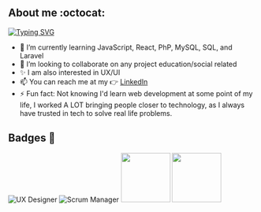 ## About me :octocat:

[![Typing SVG](https://readme-typing-svg.demolab.com?font=Fira+Code&pause=1000&color=DC42CE&center=true&multiline=true&width=435&lines=Hello+World!+It's+Jess!;FullStack+Developer+and+React+Lover)](https://git.io/typing-svg)
- 🌱 I’m currently learning JavaScript, React, PhP, MySQL, SQL, and Laravel
- 👯 I’m looking to collaborate on any project education/social related
- ✨ I am also interested in UX/UI
- 📫 You can reach me at my 👉 [LinkedIn](https://www.linkedin.com/in/jessica-rios-maneiro/) 
- ⚡ Fun fact: Not knowing I'd learn web development at some point of my life, I worked A LOT bringing people closer to technology, as I always have trusted in tech to solve real life problems. 

## Badges :medal_sports:

 ![UX Designer](https://images.credly.com/size/220x220/images/dd747f80-8831-4034-89eb-9f9f08496a3e/image.png)
 ![Scrum Manager](https://www.scrummanager.com/intranet/files/credential/6/smalllogo.png?1678363651044)
 <img src="https://images.credly.com/size/220x220/images/dd747f80-8831-4034-89eb-9f9f08496a3e/image.png" width="100"></img>
 <img src="https://www.scrummanager.com/intranet/files/credential/6/smalllogo.png?1678363651044" width="100"></img>
